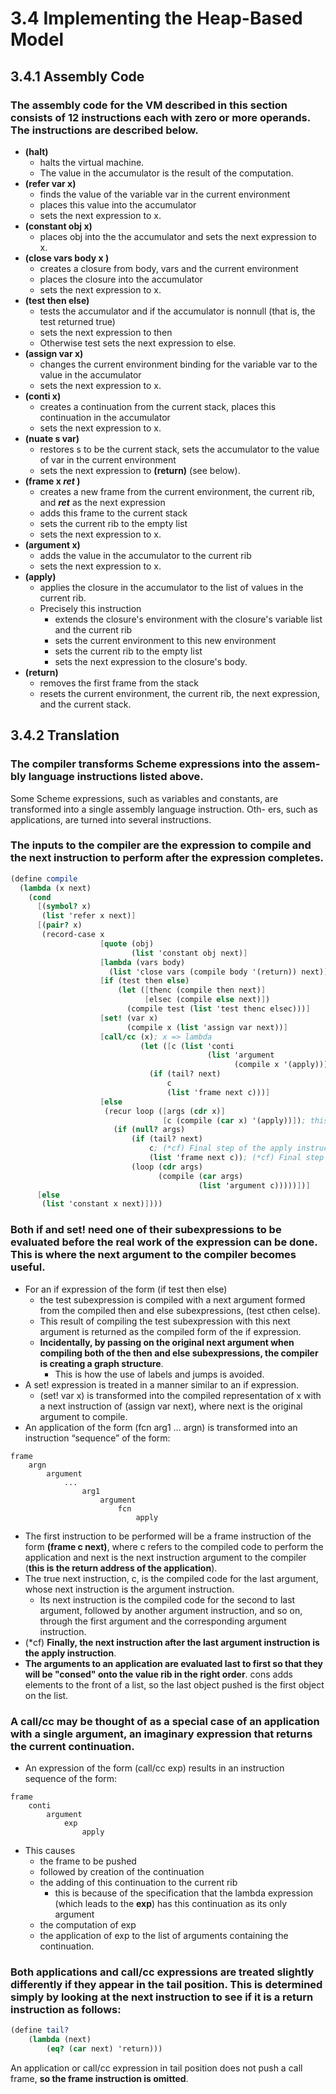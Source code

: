 # 3.4 Implementing the Heap-Based Model

## 3.4.1 Assembly Code
### The assembly code for the VM described in this section consists of **12 instructions** each with zero or more operands. The instructions are described below.
- **(halt)**
    - halts the virtual machine.
    - The value in the accumulator is the result of the computation.
- **(refer var x)**
    - finds the value of the variable var in the current environment
    - places this value into the accumulator
    - sets the next expression to x.
- **(constant obj x)**
    - places obj into the the accumulator and sets the next expression to x.
- **(close vars body x )**
    - creates a closure from body, vars and the current environment
    - places the closure into the accumulator
    - sets the next expression to x.
- **(test then else)**
    - tests the accumulator and if the accumulator is nonnull (that is, the test returned true)
    - sets the next expression to then
    - Otherwise test sets the next expression to else.
- **(assign var x)**
    - changes the current environment binding for the variable var to the value in the accumulator
    - sets the next expression to x.
- **(conti x)**
    - creates a continuation from the current stack, places this continuation in the accumulator
    - sets the next expression to x.
- **(nuate s var)**
    - restores s to be the current stack, sets the accumulator to the value of var in the current environment
    - sets the next expression to **(return)** (see below).
- **(frame x ___ret___ )**
    - creates a new frame from the current environment, the current rib, and ___ret___ as the next expression
    - adds this frame to the current stack
    - sets the current rib to the empty list
    - sets the next expression to x.
- **(argument x)**
    - adds the value in the accumulator to the current rib
    - sets the next expression to x.
- **(apply)**
    - applies the closure in the accumulator to the list of values in the current rib.
    - Precisely this instruction
        - extends the closure's environment with the closure's variable list and the current rib
        - sets the current environment to this new environment
        - sets the current rib to the empty list
        - sets the next expression to the closure's body.
- **(return)**
    - removes the first frame from the stack
    - resets the current environment, the current rib, the next expression, and the current stack.

## 3.4.2 Translation
### The compiler transforms Scheme expressions into the assem- bly language instructions listed above.

Some Scheme expressions, such as variables and constants, are transformed into a single assembly language instruction. Oth- ers, such as applications, are turned into several instructions.

### The inputs to the compiler are the expression to compile and the next instruction to perform after the expression completes.
```scheme
(define compile
  (lambda (x next)
    (cond
      [(symbol? x)
       (list 'refer x next)]
      [(pair? x)
       (record-case x
                    [quote (obj)
                           (list 'constant obj next)]
                    [lambda (vars body)
                      (list 'close vars (compile body '(return)) next)]
                    [if (test then else)
                        (let ([thenc (compile then next)]
                              [elsec (compile else next)])
                          (compile test (list 'test thenc elsec)))]
                    [set! (var x)
                          (compile x (list 'assign var next))]
                    [call/cc (x); x => lambda
                             (let ([c (list 'conti
                                            (list 'argument
                                                  (compile x '(apply))))])
                               (if (tail? next)
                                   c
                                   (list 'frame next c)))]
                    [else
                     (recur loop ([args (cdr x)]
                                  [c (compile (car x) '(apply))]); this line is for the Final step
                       (if (null? args)
                           (if (tail? next)
                               c; (*cf) Final step of the apply instruction
                               (list 'frame next c)); (*cf) Final step of the apply instruction
                           (loop (cdr args)
                                 (compile (car args)
                                          (list 'argument c)))))])]
      [else
       (list 'constant x next)])))
```

### Both if and set! need one of their subexpressions to be evaluated before the real work of the expression can be done. This is where the next argument to the compiler becomes useful.
- For an if expression of the form (if test then else)
    - the test subexpression is compiled with a next argument formed from the compiled then and else subexpressions, (test cthen celse).
    - This result of compiling the test subexpression with this next argument is returned as the compiled form of the if expression.
    - **Incidentally, by passing on the original next argument when compiling both of the then and else subexpressions, the compiler is creating a graph structure**.
        - This is how the use of labels and jumps is avoided.
- A set! expression is treated in a manner similar to an if expression.
    - (set! var x) is transformed into the compiled representation of x with a next instruction of (assign var next), where next is the original argument to compile.
- An application of the form (fcn arg1 ... argn) is transformed into an instruction “sequence” of the form:
```
frame
    argn
        argument
            ...
                arg1
                    argument
                        fcn
                            apply
```
- The first instruction to be performed will be a frame instruction of the form **(frame c next)**, where c refers to the compiled code to perform the application and next is the next instruction argument to the compiler (**this is the return address of the application**).
- The true next instruction, c, is the compiled code for the last argument, whose next instruction is the argument instruction.
    - Its next instruction is the compiled code for the second to last argument, followed by another argument instruction, and so on, through the first argument and the corresponding argument instruction.
- (*cf) **Finally, the next instruction after the last argument instruction is the apply instruction**.
- **The arguments to an application are evaluated last to first so that they will be "consed" onto the value rib in the right order**. cons adds elements to the front of a list, so the last object pushed is the first object on the list.

### A call/cc may be thought of as a special case of an application with a single argument, an imaginary expression that returns the current continuation.
- An expression of the form (call/cc exp) results in an instruction sequence of the form:
```
frame
    conti
        argument
            exp
                apply
```
- This causes
    - the frame to be pushed
    - followed by creation of the continuation
    - the adding of this continuation to the current rib
        - this is because of the specification that the lambda expression (which leads to the **exp**) has this continuation as its only argument
    - the computation of exp
    - the application of exp to the list of arguments containing the continuation.

### Both applications and call/cc expressions are treated slightly differently if they appear in the tail position. This is determined simply by looking at the next instruction to see if it is a return instruction as follows:
```scheme
(define tail?
    (lambda (next)
        (eq? (car next) 'return)))
```
An application or call/cc expression in tail position does not push a call frame,
**so the frame instruction is omitted**.